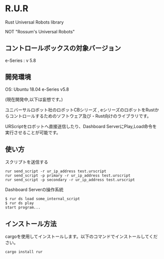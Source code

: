 # R.U.R

Rust Universal Robots library

NOT "Rossum's Universal Robots"

## コントロールボックスの対象バージョン

e-Series : v 5.8

## 開発環境

OS: Ubuntu 18.04
e-Series v5.8



(現在開発中,以下は妄想です。)

ユニバーサルロボット社のロボットCBシリーズ , eシリーズのロボットをRustからコントロールするためのソフトウェア及び・Rust向けのライブラリです。

URScriptをロボットへ直接送信したり、Dashboard ServerにPlay,Load命令を実行させることが可能です。

## 使い方

スクリプトを送信する

```shell
rur send_script -r ur_ip_address test.urscript
rur send_script -p primary -r ur_ip_address test.urscript
rur send_script -p secondary -r ur_ip_address test.urscript
```

Dashboard Serverの操作系統

```shell
$ rur ds load some_internal_script
$ rur ds play
start program...
```

## インストール方法

cargoを使用してインストールします。以下のコマンドでインストールしてください。

```shell
cargo install rur
```
